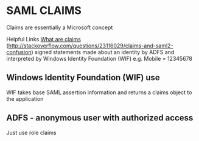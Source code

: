 # SAML CLAIMS
Claims are essentially a Microsoft concept

Helpful Links
[What are claims](https://msdn.microsoft.com/en-us/library/ff359101.aspx)
(http://stackoverflow.com/questions/23116029/claims-and-saml2-confusion)
signed statements made about an identity by ADFS and interpreted by Windows Identity Foundation (WIF) e.g. Mobile = 12345678

## Windows Identity Foundation (WIF) use
WIF takes base SAML assertion information and returns a claims object to the application

## ADFS - anonymous user with authorized access
Just use role claims
